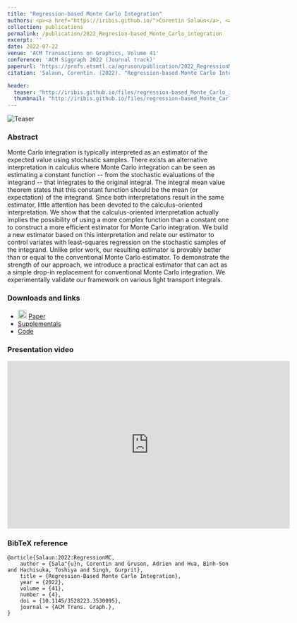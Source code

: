 ```yaml
---
title: "Regression-based Monte Carlo Integration"
authors: <p><a href="https://iribis.github.io/">Corentin Salaün</a>, <a href="https://profs.etsmtl.ca/agruson/">Adrien Gruson</a>, <a href="https://sonhua.github.io/">Binh-Son Hua</a>, <a href="https://cs.uwaterloo.ca/~thachisu/">Toshiya Hachisuka</a>, <a href="https://people.mpi-inf.mpg.de/~gsingh/">Gurprit Singh</a></p>
collection: publications
permalink: /publication/2022_Regresion-based_Monte_Carlo_integration
excerpt: ''
date: 2022-07-22
venue: 'ACM Transactions on Graphics, Volume 41'
conference: 'ACM Siggraph 2022 (Journal track)'
paperurl: 'https://profs.etsmtl.ca/agruson/publication/2022_RegressionMC/'
citation: 'Salaun, Corentin. (2022). "Regression-based Monte Carlo Integration" <i>ACM Transactions on Graphics, Volume 41</i>.'

header:
  teaser: "http://iribis.github.io/files/regression-based_Monte_Carlo_integration/teaser.jpg"
  thumbnail: "http://iribis.github.io/files/regression-based_Monte_Carlo_integration/thumbnail.jpg"
---
```


![Teaser](http://iribis.github.io/files/regression-based_Monte_Carlo_integration/teaser.jpg)

### Abstract

 Monte Carlo integration is typically interpreted as an estimator of the expected value using stochastic samples. There exists an alternative interpretation in calculus where Monte Carlo integration can be seen as estimating a constant function -- from the stochastic evaluations of the integrand -- that integrates to the original integral. The integral mean value theorem states that this constant function should be the mean (or expectation) of the integrand. Since both interpretations result in the same estimator, little attention has been devoted to the calculus-oriented interpretation. We show that the calculus-oriented interpretation actually implies the possibility of using a more complex function than a constant one to construct a more efficient estimator for Monte Carlo integration. We build a new estimator based on this interpretation and relate our estimator to control variates with least-squares regression on the stochastic samples of the integrand. Unlike prior work, our resulting estimator is provably better than or equal to the conventional Monte Carlo estimator. To demonstrate the strength of our approach, we introduce a practical estimator that can act as a simple drop-in replacement for conventional Monte Carlo integration. We experimentally validate our framework on various light transport integrals. 

### Downloads and links
- <img width="20px" src="http://iribis.github.io/assets/fonts/file-pdf-solid.svg"> [Paper](http://iribis.github.io/files/regression-based_Monte_Carlo_integration/regression-based_Monte_Carlo_integration.pdf)<br />
- <i class="fas fa-fw fa-link" aria-hidden="true"></i> [Supplementals](https://data.adrien-gruson.com/research/2022_RegressionMC/index.html)<br />
- <i class="fab fa-fw fa-github" aria-hidden="true"></i> [Code](https://github.com/iribis/regressionmc)

### Presentation video

<iframe
    width="640"
    height="380"
    src="https://www.youtube.com/embed/CWVn3L_JghM"
    frameborder="0"
    allow="autoplay; encrypted-media"
    allowfullscreen
>
</iframe>

### BibTeX reference

    @article{Salaun:2022:RegressionMC,
        author = {Sala"{u}n, Corentin and Gruson, Adrien and Hua, Binh-Son and Hachisuka, Toshiya and Singh, Gurprit},
        title = {Regression-Based Monte Carlo Integration},
        year = {2022},
        volume = {41},
        number = {4},
        doi = {10.1145/3528223.3530095},
        journal = {ACM Trans. Graph.},
    }   